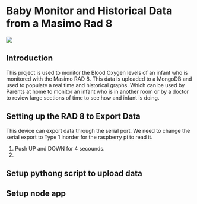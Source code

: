 # Baby Monitor and Historical Data from a Masimo Rad 8

<img src='https://travis-ci.org/Iukekini/Baby-Monitor-RAD8.svg' />

## Introduction

This project is used to monitor the Blood Oxygen levels of an infant who is monitored with the Masimo RAD 8. This data is uploaded to a MongoDB and used to populate a real time and historical graphs. Which can be used by Parents at home to monitor an infant who is in another room or by a doctor to review large sections of time to see how and infant is doing. 

## Setting up the RAD 8 to Export Data 

This device can export data through the serial port. We need to change the serial export to Type 1 inorder for the raspberry pi to read it. 

1. Push UP and DOWN for 4 secounds. 
2. 

## Setup pythong script to upload data

## Setup node app


